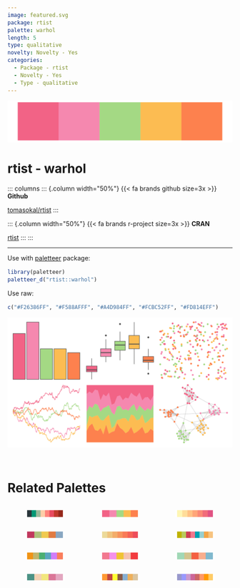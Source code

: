 ```yaml
---
image: featured.svg
package: rtist
palette: warhol
length: 5
type: qualitative
novelty: Novelty - Yes
categories:
  - Package - rtist
  - Novelty - Yes
  - Type - qualitative
---
```


![](featured.svg)

# rtist - warhol 

::: columns
::: {.column width="50%"}
{{< fa brands github size=3x >}}
**Github**

[tomasokal/rtist](https://github.com/tomasokal/rtist)
:::

::: {.column width="50%"}
{{< fa brands r-project size=3x >}}
**CRAN**

[rtist](https://CRAN.R-project.org/package=rtist)
:::
:::

<hr> 

Use with [paletteer](https://emilhvitfeldt.github.io/paletteer/) package:

```r
library(paletteer)
paletteer_d("rtist::warhol")
```

Use raw:

```r
c("#F26386FF", "#F588AFFF", "#A4D984FF", "#FCBC52FF", "#FD814EFF")
``` 

![](examples.png) 

<br>

# Related Palettes

<div class="list" style="display: grid; grid-template-columns: auto auto auto;"> <figure class="figure">
<a href="../../awtools/a_palette/"> <img src="../../awtools/a_palette/featured.svg" style="width: 100%;" class="figure-img"></a>
</figure> <figure class="figure">
<a href="../../lisa/AndyWarhol/"> <img src="../../lisa/AndyWarhol/featured.svg" style="width: 100%;" class="figure-img"></a>
</figure> <figure class="figure">
<a href="../../rcartocolor/PinkYl/"> <img src="../../rcartocolor/PinkYl/featured.svg" style="width: 100%;" class="figure-img"></a>
</figure> <figure class="figure">
<a href="../../lisa/M_C_Escher/"> <img src="../../lisa/M_C_Escher/featured.svg" style="width: 100%;" class="figure-img"></a>
</figure> <figure class="figure">
<a href="../../rcartocolor/OrYel/"> <img src="../../rcartocolor/OrYel/featured.svg" style="width: 100%;" class="figure-img"></a>
</figure> <figure class="figure">
<a href="../../ggthemes/Summer/"> <img src="../../ggthemes/Summer/featured.svg" style="width: 100%;" class="figure-img"></a>
</figure> <figure class="figure">
<a href="../../ggthemes/excel_Berlin/"> <img src="../../ggthemes/excel_Berlin/featured.svg" style="width: 100%;" class="figure-img"></a>
</figure> <figure class="figure">
<a href="../../lisa/CyTwombly/"> <img src="../../lisa/CyTwombly/featured.svg" style="width: 100%;" class="figure-img"></a>
</figure> <figure class="figure">
<a href="../../lisa/JackBush_1/"> <img src="../../lisa/JackBush_1/featured.svg" style="width: 100%;" class="figure-img"></a>
</figure> <figure class="figure">
<a href="../../NineteenEightyR/sonny/"> <img src="../../NineteenEightyR/sonny/featured.svg" style="width: 100%;" class="figure-img"></a>
</figure> <figure class="figure">
<a href="../../tvthemes/AirNomads/"> <img src="../../tvthemes/AirNomads/featured.svg" style="width: 100%;" class="figure-img"></a>
</figure> <figure class="figure">
<a href="../../trekcolors/lcars_2369/"> <img src="../../trekcolors/lcars_2369/featured.svg" style="width: 100%;" class="figure-img"></a>
</figure> 
</div>
